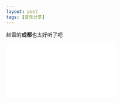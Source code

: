 ```yaml
---
layout: post
tags: [音乐分享]
---
```


赵雷的**成都**也太好听了吧

<iframe src="//player.bilibili.com/player.html?aid=935664341&bvid=BV1eT4y1178r&cid=484193211&page=1" scrolling="no" border="0" frameborder="no" framespacing="0" allowfullscreen="true"> </iframe>